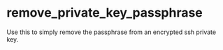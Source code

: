 # remove_private_key_passphrase
Use this to simply remove the passphrase from an encrypted ssh private key.
